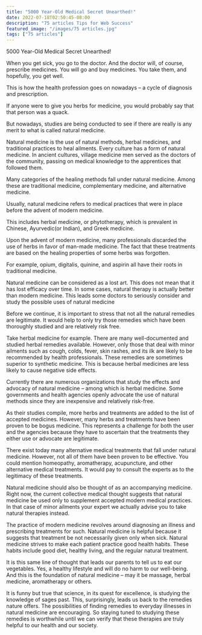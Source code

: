 ```yaml
---
title: "5000 Year-Old Medical Secret Unearthed!"
date: 2022-07-18T02:50:45-08:00
description: "75 articles Tips for Web Success"
featured_image: "/images/75 articles.jpg"
tags: ["75 articles"]
---
```


5000 Year-Old Medical Secret Unearthed!

When you get sick, you go to the doctor. And the doctor will, of course, prescribe medicines. You will go and buy medicines. You take them, and hopefully, you get well. 

This is how the health profession goes on nowadays – a cycle of diagnosis and prescription.

If anyone were to give you herbs for medicine, you would probably say that that person was a quack.

But nowadays, studies are being conducted to see if there are really is any merit to what is called natural medicine.

Natural medicine is the use of natural methods, herbal medicines, and traditional practices to heal ailments. Every culture has a form of natural medicine. In ancient cultures, village medicine men served as the doctors of the community, passing on medical knowledge to the apprentices that followed them.

Many categories of the healing methods fall under natural medicine. Among these are traditional medicine, complementary medicine, and alternative medicine.

Usually, natural medicine refers to medical practices that were in place before the advent of modern medicine.

This includes herbal medicine, or phytotherapy, which is prevalent in Chinese, Ayurvedic(or Indian), and Greek medicine.

Upon the advent of modern medicine, many professionals discarded the use of herbs in favor of man-made medicine. The fact that these treatments are based on the healing properties of some herbs was forgotten.

For example, opium, digitalis, quinine, and aspirin all have their roots in traditional medicine.

Natural medicine can be considered as a lost art. This does not mean that it has lost efficacy over time. In some cases, natural therapy is actually better than modern medicine. This leads some doctors to seriously consider and study the possible uses of natural medicine

Before we continue, it is important to stress that not all the natural remedies are legitimate. It would help to only try those remedies which have been thoroughly studied and are relatively risk free.

Take herbal medicine for example. There are many well-documented and studied herbal remedies available. However, only those that deal with minor ailments such as cough, colds, fever, skin rashes, and its ilk are likely to be recommended by health professionals. These remedies are sometimes superior to synthetic medicine. This is because herbal medicines are less likely to cause negative side effects. 

Currently there are numerous organizations that study the effects and advocacy of natural medicine – among which is herbal medicine. Some governments and health agencies openly advocate the use of natural methods since they are inexpensive and relatively risk-free.

As their studies compile, more herbs and treatments are added to the list of accepted medicines. However, many herbs and treatments have been proven to be bogus medicine. This represents a challenge for both the user and the agencies because they have to ascertain that the treatments they either use or advocate are legitimate. 

There exist today many alternative medical treatments that fall under natural medicine. However, not all of them have been proven to be effective. You could mention homeopathy, aromatherapy, acupuncture, and other alternative medical treatments. It would pay to consult the experts as to the legitimacy of these treatments.

Natural medicine should also be thought of as an accompanying medicine. Right now, the current collective medical thought suggests that natural medicine be used only to supplement accepted modern medical practices. In that case of minor ailments your expert we actually advise you to take natural therapies instead.

The practice of modern medicine revolves around diagnosing an illness and prescribing treatments for such. Natural medicine is helpful because it suggests that treatment be not necessarily given only when sick. Natural medicine strives to make each patient practice good health habits. These habits include good diet, healthy living, and the regular natural treatment.

It is this same line of thought that leads our parents to tell us to eat our vegetables. Yes, a healthy lifestyle and will do no harm to our well-being. And this is the foundation of natural medicine – may it be massage, herbal medicine, aromatherapy or others.

It is funny but true that science, in its quest for excellence, is studying the knowledge of sages past. This, surprisingly, leads us back to the remedies nature offers. The possibilities of finding remedies to everyday illnesses in natural medicine are encouraging. So staying tuned to studying these remedies is worthwhile until we can verify that these therapies are truly helpful to our health and our society.

